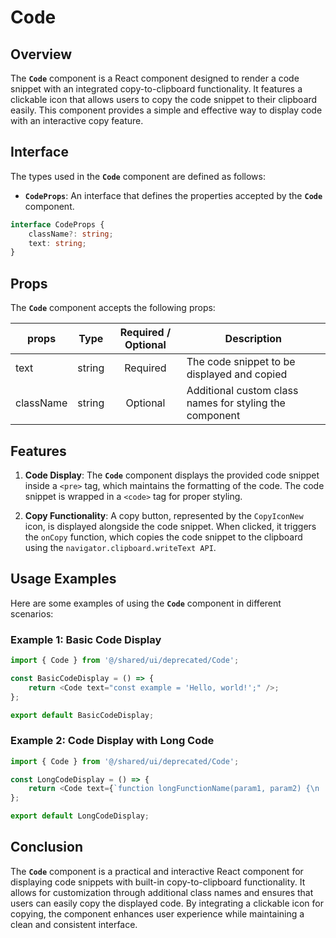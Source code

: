 # Code
## Overview
The **`Code`** component is a React component designed to render a code snippet with an integrated copy-to-clipboard functionality. It features a clickable icon that allows users to copy the code snippet to their clipboard easily. This component provides a simple and effective way to display code with an interactive copy feature.

## Interface
The types used in the **`Code`** component are defined as follows:

- **`CodeProps`**: An interface that defines the properties accepted by the **`Code`** component.
```typescript
interface CodeProps {
    className?: string;
    text: string;
}
```
## Props
The **`Code`** component accepts the following props:

| props        | Type          | Required / Optional      | Description      |
| -------------| ------------- | :---: |--------------------------------------- |
| text        | string  | Required         |The code snippet to be displayed and copied|
| className    | string  | Optional          |Additional custom class names for styling the component |

## Features
1. **Code Display**: The **`Code`** component displays the provided code snippet inside a `<pre>` tag, which maintains the formatting of the code. The code snippet is wrapped in a `<code>` tag for proper styling.

2. **Copy Functionality**: A copy button, represented by the `CopyIconNew` icon, is displayed alongside the code snippet. When clicked, it triggers the `onCopy` function, which copies the code snippet to the clipboard using the `navigator.clipboard.writeText API`.

## Usage Examples 
Here are some examples of using the **`Code`** component in different scenarios:

### Example 1: Basic Code Display
```typescript jsx
import { Code } from '@/shared/ui/deprecated/Code';

const BasicCodeDisplay = () => {
    return <Code text="const example = 'Hello, world!';" />;
};

export default BasicCodeDisplay;
```

### Example 2: Code Display with Long Code
```typescript jsx
import { Code } from '@/shared/ui/deprecated/Code';

const LongCodeDisplay = () => {
    return <Code text={`function longFunctionName(param1, param2) {\n    return param1 + param2;\n}`} />;
};

export default LongCodeDisplay;
```

## Conclusion
The **`Code`** component is a practical and interactive React component for displaying code snippets with built-in copy-to-clipboard functionality. It allows for customization through additional class names and ensures that users can easily copy the displayed code. By integrating a clickable icon for copying, the component enhances user experience while maintaining a clean and consistent interface.
